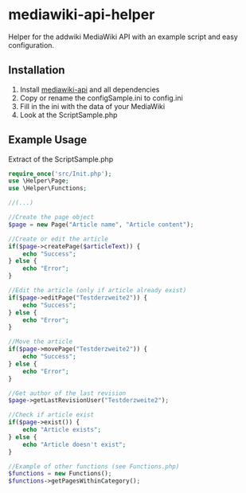 # mediawiki-api-helper
Helper for the addwiki MediaWiki API with an example script and easy configuration.

## Installation
1. Install [mediawiki-api](https://github.com/addwiki/mediawiki-api) and all dependencies
2. Copy or rename the configSample.ini to config.ini
3. Fill in the ini with the data of your MediaWiki
4. Look at the ScriptSample.php

## Example Usage
Extract of the ScriptSample.php
```php
require_once('src/Init.php');
use \Helper\Page;
use \Helper\Functions;

//(...)

//Create the page object
$page = new Page("Article name", "Article content");

//Create or edit the article
if($page->createPage($articleText)) {
    echo "Success";
} else {
    echo "Error";
}

//Edit the article (only if article already exist)
if($page->editPage("Testderzweite2")) {
    echo "Success";
} else {
    echo "Error";
}

//Move the article
if($page->movePage("Testderzweite2")) {
    echo "Success";
} else {
    echo "Error";
}

//Get author of the last revision
$page->getLastRevisionUser("Testderzweite2");

//Check if article exist
if($page->exist()) {
    echo "Article exists";
} else {
    echo "Article doesn't exist";
}

//Example of other functions (see Functions.php)
$functions = new Functions();
$functions->getPagesWithinCategory();
```
